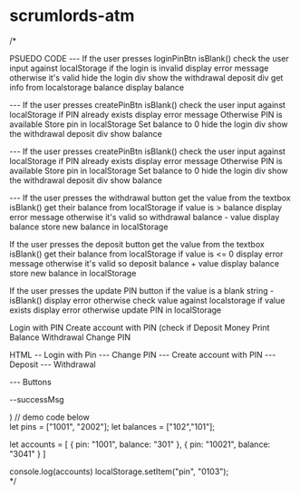 # scrumlords-atm

/*

PSUEDO CODE
---     If the user presses loginPinBtn
isBlank()
check the user input against localStorage
if the login is invalid
    display error message
otherwise it's valid
    hide the login div
    show the withdrawal deposit div
    get info from localstorage
        balance
    display balance



---        If the user presses createPinBtn
isBlank()
check the user input against localStorage
if PIN already exists
    display error message
Otherwise PIN is available
    Store pin in localStorage
    Set balance to 0
    hide the login div
    show the withdrawal deposit div
    show balance

---        If the user presses createPinBtn
isBlank()
check the user input against localStorage
if PIN already exists
    display error message
Otherwise PIN is available
    Store pin in localStorage
    Set balance to 0
    hide the login div
    show the withdrawal deposit div
    show balance

---        If the user presses the withdrawal button
get the value from the textbox
isBlank()
get their balance from localStorage
if value is > balance
    display error message
otherwise it's valid so withdrawal
    balance - value
    display balance
    store new balance in localStorage

If the user presses the deposit button
get the value from the textbox
isBlank()
get their balance from localStorage
if value is <= 0
    display error message
otherwise it's valid so deposit
    balance + value
    display balance
    store new balance in localStorage

If the user presses the update PIN button
if the value is a blank string - isBlank()
    display error
otherwise
    check value against localstorage
    if value exists
        display error
    otherwise
        update PIN in localStorage














Login with PIN
Create account with PIN (check if
Deposit Money
Print Balance
Withdrawal
Change PIN

HTML
-- Login with Pin
--- Change PIN
--- Create account with PIN
--- Deposit
--- Withdrawal

--- Buttons

--successMsg





)
// demo code below        
let pins = ["1001", "2002"];
let balances = ["102","101"];

let accounts = [ 
{
    pin: "1001",
    balance: "301"
},
{
    pin: "10021",
    balance: "3041"
}
]

console.log(accounts)
localStorage.setItem("pin", "0103");        
*/